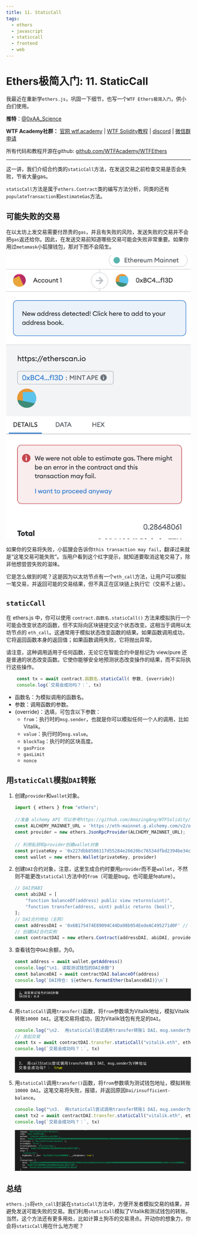 ```yaml
---
title: 11. StaticCall
tags:
  - ethers
  - javascript
  - staticcall
  - frontend
  - web
---
```


# Ethers极简入门: 11. StaticCall

我最近在重新学`ethers.js`，巩固一下细节，也写一个`WTF Ethers极简入门`，供小白们使用。

**推特**：[@0xAA_Science](https://twitter.com/0xAA_Science)

**WTF Academy社群：** [官网 wtf.academy](https://wtf.academy) | [WTF Solidity教程](https://github.com/AmazingAng/WTFSolidity) | [discord](https://discord.gg/5akcruXrsk) | [微信群申请](https://docs.google.com/forms/d/e/1FAIpQLSe4KGT8Sh6sJ7hedQRuIYirOoZK_85miz3dw7vA1-YjodgJ-A/viewform?usp=sf_link)

所有代码和教程开源在github: [github.com/WTFAcademy/WTFEthers](https://github.com/WTFAcademy/WTFEthers)

-----

这一讲，我们介绍合约类的`staticCall`方法，在发送交易之前检查交易是否会失败，节省大量gas。

`staticCall`方法是属于```ethers.Contract```类的编写方法分析，同类的还有`populateTransaction`和`estimateGas`方法。

## 可能失败的交易

在以太坊上发交易需要付昂贵的`gas`，并且有失败的风险，发送失败的交易并不会把`gas`返还给你。因此，在发送交易前知道哪些交易可能会失败非常重要。如果你用过`metamask`小狐狸钱包，那对下图不会陌生。

![你的交易可能失败！](img/11-1.png)

如果你的交易将失败，小狐狸会告诉你`this transaction may fail`，翻译过来就是“这笔交易可能失败”。当用户看到这个红字提示，就知道要取消这笔交易了，除非他想尝尝失败的滋味。

它是怎么做到的呢？这是因为以太坊节点有一个`eth_call`方法，让用户可以模拟一笔交易，并返回可能的交易结果，但不真正在区块链上执行它（交易不上链）。

## `staticCall`

在 ethers.js 中，你可以使用 `contract.函数名.staticCall()` 方法来模拟执行一个可能会改变状态的函数，但不实际向区块链提交这个状态改变。这相当于调用以太坊节点的 `eth_call`。这通常用于模拟状态改变函数的结果。如果函数调用成功，它将返回函数本身的返回值；如果函数调用失败，它将抛出异常。

请注意，这种调用适用于任何函数，无论它在智能合约中是标记为 view/pure 还是普通的状态改变函数。它使你能够安全地预测状态改变操作的结果，而不实际执行这些操作。

```js
    const tx = await contract.函数名.staticCall( 参数, {override})
    console.log(`交易会成功吗？：`, tx)
```

- 函数名：为模拟调用的函数名。
- 参数：调用函数的参数。
- {override}：选填，可包含以下参数：
    - `from`：执行时的`msg.sender`，也就是你可以模拟任何一个人的调用，比如Vitalik。
    - `value`：执行时的`msg.value`。
    - `blockTag`：执行时的区块高度。
    - `gasPrice`
    - `gasLimit`
    - `nonce`

## 用`staticCall`模拟`DAI`转账

1. 创建`provider`和`wallet`对象。
    ```js
    import { ethers } from "ethers";

    //准备 alchemy API 可以参考https://github.com/AmazingAng/WTFSolidity/blob/main/Topics/Tools/TOOL04_Alchemy/readme.md 
    const ALCHEMY_MAINNET_URL = 'https://eth-mainnet.g.alchemy.com/v2/oKmOQKbneVkxgHZfibs-iFhIlIAl6HDN';
    const provider = new ethers.JsonRpcProvider(ALCHEMY_MAINNET_URL);

    // 利用私钥和provider创建wallet对象
    const privateKey = '0x227dbb8586117d55284e26620bc76534dfbd2394be34cf4a09cb775d593b6f2b'
    const wallet = new ethers.Wallet(privateKey, provider)
    ```

2. 创建`DAI`合约对象，注意，这里生成合约时要用`provider`而不是`wallet`，不然则不能更改`staticCall`方法中的`from`（可能是bug，也可能是feature）。

    ```js
    // DAI的ABI
    const abiDAI = [
        "function balanceOf(address) public view returns(uint)",
        "function transfer(address, uint) public returns (bool)",
    ];
    // DAI合约地址（主网）
    const addressDAI = '0x6B175474E89094C44Da98b954EedeAC495271d0F' // DAI Contract
    // 创建DAI合约实例
    const contractDAI = new ethers.Contract(addressDAI, abiDAI, provider)
    ```

3. 查看钱包中`DAI`余额，为0。

    ```js
    const address = await wallet.getAddress()
    console.log("\n1. 读取测试钱包的DAI余额")
    const balanceDAI = await contractDAI.balanceOf(address)
    console.log(`DAI持仓: ${ethers.formatEther(balanceDAI)}\n`)
    ```
    ![钱包DAI余额](img/11-2.png)

4. 用`staticCall`调用`transfer()`函数，将`from`参数填为Vitalik地址，模拟Vitalik转账`10000 DAI`。这笔交易将成功，因为Vitalik钱包有充足的`DAI`。

    ```js
    console.log("\n2.  用staticCall尝试调用transfer转账1 DAI，msg.sender为Vitalik地址")
    // 发起交易
    const tx = await contractDAI.transfer.staticCall("vitalik.eth", ethers.parseEther("1"), {from:  await provider.resolveName("vitalik.eth")})
    console.log(`交易会成功吗？：`, tx)
    ```
    ![模拟Vitalik转账](img/11-3.png)

4. 用`staticCall`调用`transfer()`函数，将`from`参数填为测试钱包地址，模拟转账`10000 DAI`。这笔交易将失败，报错，并返回原因`Dai/insufficient-balance`。

    ```js
    console.log("\n3.  用staticCall尝试调用transfer转账1 DAI，msg.sender为测试钱包地址")
    const tx2 = await contractDAI.transfer.staticCall("vitalik.eth", ethers.parseEther("10000"), {from: address})
    console.log(`交易会成功吗？：`, tx)
    ```
    ![模拟测试钱包转账](img/11-4.png)

## 总结
`ethers.js`将`eth_call`封装在`staticCall`方法中，方便开发者模拟交易的结果，并避免发送可能失败的交易。我们利用`staticCall`模拟了Vitalik和测试钱包的转账。当然，这个方法还有更多用处，比如计算土狗币的交易滑点。开动你的想象力，你会将`staticCall`用在什么地方呢？
